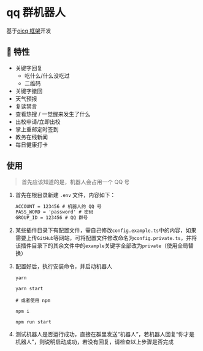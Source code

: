 # qq 群机器人

基于[oicq 框架](https://github.com/takayama-lily/oicq)开发

## 🎉 特性

- 关键字回复
  - 吃什么/什么没吃过
  - 二维码
- 关键字撤回
- 天气预报
- 复读禁言
- 查看热搜 / 一觉醒来发生了什么
- 出校申请/立即出校
- 掌上重邮定时签到
- 教务在线新闻
- 每日健康打卡

## 使用

> 首先应该知道的是，机器人会占用一个 QQ 号

1. 首先在根目录新建 `.env` 文件，内容如下：

   ```tex
   ACCOUNT = 123456 # 机器人的 QQ 号
   PASS_WORD = 'password' # 密码
   GROUP_ID = 123456 # QQ 群号
   ```

2. 某些插件目录下有配置文件，需自己修改`config.example.ts`中的内容，如果需要上传`GitHub`等网站，可将配置文件修改命名为`config.private.ts`，并将该插件目录下的其余文件中的`example`关键字全部改为`private`（使用全局替换）

3. 配置好后，执行安装命令，并启动机器人

   ```shell
   yarn

   yarn start

   # 或者使用 npm

   npm i

   npm run start
   ```

4. 测试机器人是否运行成功，直接在群里发送“机器人”，若机器人回复“你才是机器人”，则说明启动成功，若没有回复，请检查以上步骤是否完成